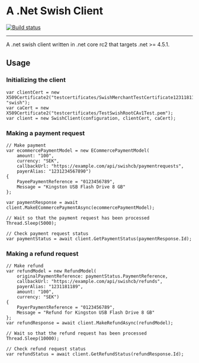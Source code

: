 # A .Net Swish Client

[![Build status](https://ci.appveyor.com/api/projects/status/xjbl5h0g5ccjhb60/branch/master?svg=true)](https://ci.appveyor.com/project/Olif/swish-dotnet/branch/master)


---

A .net swish client written in .net core rc2 that targets .net >= 4.5.1.

## Usage

### Initializing the client
    var clientCert = new X509Certificate2("testcertificates/SwishMerchantTestCertificate1231181189.p12", "swish");
    var caCert = new X509Certificate2("testcertificates/TestSwishRootCAv1Test.pem");
    var client = new SwishClient(configuration, clientCert, caCert);

### Making a payment request
    // Make payment
    var ecommercePaymentModel = new ECommercePaymentModel(
        amount: "100",
        currency: "SEK",
        callbackUrl: "https://example.com/api/swishcb/paymentrequests",
        payerAlias: "1231234567890")
    {
        PayeePaymentReference = "0123456789",
        Message = "Kingston USB Flash Drive 8 GB"
    };

    var paymentResponse = await client.MakeECommercePaymentAsync(ecommercePaymentModel);

    // Wait so that the payment request has been processed
    Thread.Sleep(5000);

    // Check payment request status
    var paymentStatus = await client.GetPaymentStatus(paymentResponse.Id);

### Making a refund request
    // Make refund
    var refundModel = new RefundModel(
        originalPaymentReference: paymentStatus.PaymentReference,
        callbackUrl: "https://example.com/api/swishcb/refunds",
        payerAlias: "1231181189",
        amount: "100",
        currency: "SEK")
    {
        PayerPaymentReference = "0123456789",
        Message = "Refund for Kingston USB Flash Drive 8 GB"
    };
    var refundResponse = await client.MakeRefundAsync(refundModel);

    // Wait so that the refund request has been processed
    Thread.Sleep(10000);

    // Check refund request status
    var refundStatus = await client.GetRefundStatus(refundResponse.Id);
